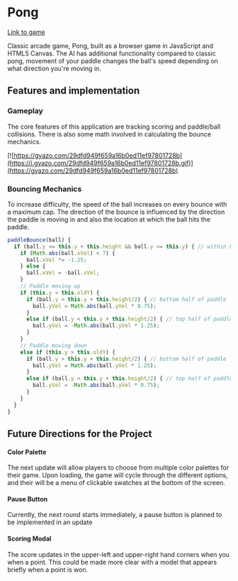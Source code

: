 # Pong

<!-- * Description of App and features
* Screenshot of sample route
* Screenshot of API tests in Postman -->


[Link to game](https://npl22.github.io/Pong)

Classic arcade game, Pong, built as a browser game in JavaScript and HTML5 Canvas.  The AI has additional functionality compared to classic pong, movement of your paddle changes the ball's speed depending on what direction you're moving in.

## Features and implementation

### Gameplay

The core features of this application are tracking scoring and paddle/ball collisions. There is also some math involved in calculating the bounce mechanics.

[![https://gyazo.com/29dfd949f659a16b0ed11ef97801728b](https://i.gyazo.com/29dfd949f659a16b0ed11ef97801728b.gif)](https://gyazo.com/29dfd949f659a16b0ed11ef97801728b)


### Bouncing Mechanics

To increase difficulty, the speed of the ball increases on every bounce with a maximum cap. The direction of the bounce is influenced by the direction the paddle is moving in and also the location at which the ball hits the paddle.

```javascript
paddleBounce(ball) {
  if (ball.y <= this.y + this.height && ball.y >= this.y) { // within bounds
    if (Math.abs(ball.xVel) < 7) {
      ball.xVel *= -1.25;
    } else {
      ball.xVel = -ball.xVel;
    }
    // Paddle moving up
    if (this.y < this.oldY) {
      if (ball.y > this.y + this.height/2) { // bottom half of paddle
        ball.yVel = Math.abs(ball.yVel * 0.75);
      }
      else if (ball.y < this.y + this.height/2) { // top half of paddle
        ball.yVel = -Math.abs(ball.yVel * 1.25);
      }
    }
    // Paddle moving down
    else if (this.y > this.oldY) {
      if (ball.y > this.y + this.height/2) { // bottom half of paddle
        ball.yVel = Math.abs(ball.yVel * 1.25);
      }
      else if (ball.y < this.y + this.height/2) { // top half of paddle
        ball.yVel = -Math.abs(ball.yVel * 0.75);
      }
    }
  }
}
```

## Future Directions for the Project

#### Color Palette

The next update will allow players to choose from multiple color palettes for their game. Upon loading, the game will cycle through the different options, and their will be a menu of clickable swatches at the bottom of the screen.

#### Pause Button

Currently, the next round starts immediately, a pause button is planned to be implemented in an update

#### Scoring Modal

The score updates in the upper-left and upper-right hand corners when you when a point. This could be made more clear with a model that appears briefly when a point is won.
